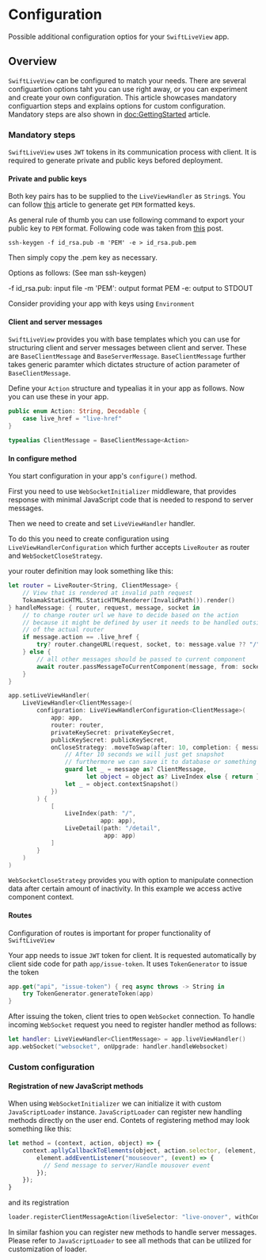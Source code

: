 # Configuration

Possible additional configuration optios for your ``SwiftLiveView`` app.

## Overview

``SwiftLiveView`` can be configured to match your needs. There are several configuartion options taht you can use right away, or you can experiment and create your own configuration. This article showcases mandatory configuartion steps and explains options for custom configuration. Mandatory steps are also shown in <doc:GettingStarted> article.

### Mandatory steps

``SwiftLiveView`` uses `JWT` tokens in its communication process with client. It is required to generate private and public keys befored deployment.

#### Private and public keys

Both key pairs has to be supplied to the ``LiveViewHandler`` as `String`s. You can follow [this](https://kentakodashima.medium.com/generate-pem-keys-with-openssl-on-macos-ecac55791373) article to generate get `PEM` formatted keys. 

As general rule of thumb you can use following command to export your public key to `PEM` format. Following code was taken from [this](https://serverfault.com/a/706412) post.

```
ssh-keygen -f id_rsa.pub -m 'PEM' -e > id_rsa.pub.pem
```
Then simply copy the .pem key as necessary.

Options as follows: (See man ssh-keygen)

-f id_rsa.pub: input file
-m 'PEM': output format PEM
-e: output to STDOUT

Consider providing your app with keys using ``Environment``

#### Client and server messages

``SwiftLiveView`` provides you with base templates which you can use for structuring client and server messages between client and server. These are ``BaseClientMessage`` and ``BaseServerMessage``. ``BaseClientMessage`` further takes generic paramter which dictates structure of action parameter of ``BaseClientMessage``. 

Define your `Action` structure and typealias it in your app as follows. Now you can use these in your app. 
```swift
public enum Action: String, Decodable {
    case live_href = "live-href"
}

typealias ClientMessage = BaseClientMessage<Action>
```

#### In configure method

You start configuration in your app's `configure()` method. 

First you need to use ``WebSocketInitializer`` middleware, that provides response with minimal JavaScript code that is needed to respond to server messages.

Then we need to create and set ``LiveViewHandler`` handler.

To do this you need to create configuration using ``LiveViewHandlerConfiguration`` which further accepts ``LiveRouter`` as router and ``WebSocketCloseStrategy``.

your router definition may look something like this: 

```swift
let router = LiveRouter<String, ClientMessage> {
    // View that is rendered at invalid path request
    TokamakStaticHTML.StaticHTMLRenderer(InvalidPath()).render()
} handleMessage: { router, request, message, socket in
    // to change router url we have to decide based on the action 
    // because it might be defined by user it needs to be handled outside 
    // of the actual router
    if message.action == .live_href {
        try? router.changeURL(request, socket, to: message.value ?? "/", for: message.authToken)
    } else {
        // all other messages should be passed to current component
        await router.passMessageToCurrentComponent(message, from: socket)
    }
}
```

```swift
app.setLiveViewHandler(
    LiveViewHandler<ClientMessage>(
        configuration: LiveViewHandlerConfiguration<ClientMessage>(
            app: app,
            router: router,
            privateKeySecret: privateKeySecret,
            publicKeySecret: publicKeySecret,
            onCloseStrategy: .moveToSwap(after: 10, completion: { message, object in
                // After 10 seconds we will just get snapshot
                // furthermore we can save it to database or something
                guard let _ = message as? ClientMessage,
                      let object = object as? LiveIndex else { return }
                let _ = object.contextSnapshot()
            })
        ) {
            [
                LiveIndex(path: "/",
                          app: app),
                LiveDetail(path: "/detail",
                           app: app)
            ]
        }
    )
)
```

``WebSocketCloseStrategy`` provides you with option to manipulate connection data after certain amount of inactivity. In this example we access active component context.

#### Routes

Configuration of routes is important for proper functionality of ``SwiftLiveView``

Your app needs to issue `JWT` token for client. It is requested automatically by client side code for path `app/issue-token`. It uses ``TokenGenerator`` to issue the token

```swift
app.get("api", "issue-token") { req async throws -> String in
    try TokenGenerator.generateToken(app)
}
```

After issuing the token, client tries to open `WebSocket` connection. To handle incoming `WebSocket` request you need to register handler method as follows:

```swift
let handler: LiveViewHandler<ClientMessage> = app.liveViewHandler()
app.webSocket("websocket", onUpgrade: handler.handleWebsocket)
```

### Custom configuration

#### Registration of new JavaScript methods

When using ``WebSocketInitializer`` we can initialize it with custom ``JavaScriptLoader`` instance. 
``JavaScriptLoader`` can register new handling methods directly on the user end. Contets of registering method may look something like this:

```js
let method = (context, action, object) => {
    context.apllyCallbackToElements(object, action.selector, (element, elementID) => {
        element.addEventListener("mouseover", (event) => {
          // Send message to server/Handle mousover event
        });
    });
}
```

and its registration 

```swift
loader.registerClientMessageAction(liveSelector: "live-onover", withContents: method)
```

In similar fashion you can register new methods to handle server messages. Please refer to ``JavaScriptLoader`` to see all methods that can be utilized for customization of loader.
